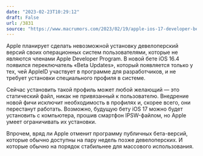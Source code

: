 ```yaml
---
date: "2023-02-23T10:29:12"
draft: False
url: /3831
source: "https://www.macrumors.com/2023/02/19/apple-ios-17-developer-beta-crack-down/"
---
```


Apple планирует сделать невозможной установку девелоперский версий своих операционных систем пользователями, которые не являются членами Apple Developer Program. В новой бете iOS 16.4 появился переключатель «Beta Updates», который появляется только у тех, чей AppleID участвует в программе для разработчиков, и не требует установки специального профиля в системе.

Сейчас установить такой профиль может любой желающий — это статический файл, никак не привязанный к пользователю. Внедрение новой фичи исключит необходимость в профилях и, скорее всего, они перестанут работать. Возможно, будущую бету iOS 17 можно будет установить с компьютера, прошив смартфон IPSW-файлом, но Apple умеет ограничивать их установки.

Впрочем, вряд ли Apple отменит программу публичных бета-версий, которые обычно доступны на пару недель позже девелоперских. И которые обычно на порядок стабильнее для массового использования.
